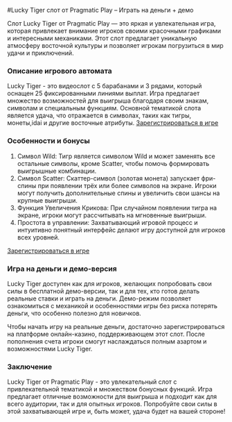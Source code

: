 #Lucky Tiger слот от Pragmatic Play – Играть на деньги + демо

Слот Lucky Tiger от Pragmatic Play — это яркая и увлекательная игра, которая привлекает внимание игроков своими красочными графиками и интересными механиками. Этот слот предлагает уникальную атмосферу восточной культуры и позволяет игрокам погрузиться в мир удачи и приключений.

### Описание игрового автомата

Lucky Tiger - это видеослот с 5 барабанами и 3 рядами, который оснащен 25 фиксированными линиями выплат. Игра предлагает множество возможностей для выигрыша благодаря своим знакам, символам и специальным функциям. Основной тематикой слота является удача, что отражается в символах, таких как тигры, монеты,idai и другие восточные атрибуты.
<a href="https://sites.google.com/view/1win-reg-avi-ru/главная-страница">Зарегистрироваться в игре</a>


### Особенности и бонусы

1. Символ Wild: Тигр является символом Wild и может заменять все остальные символы, кроме Scatter, чтобы помочь формировать выигрышные комбинации.
2. Символ Scatter: Скаттер-символ (золотая монета) запускает фри-спины при появлении трёх или более символов на экране. Игроки могут получить дополнительные спины и увеличить свои шансы на крупные выигрыши.
3. Функция Увеличения Крикова: При случайном появлении тигра на экране, игроки могут рассчитывать на мгновенные выигрыши.
4. Простота в управлении: Захватывающий игровой процесс и интуитивно понятный интерфейс делают игру доступной для игроков всех уровней.

 <a href="https://sites.google.com/view/1win-reg-avi-ru/главная-страница">Зарегистрироваться в игре</a>


### Игра на деньги и демо-версия

Lucky Tiger доступен как для игроков, желающих попробовать свои силы в бесплатной демо-версии, так и для тех, кто готов делать реальные ставки и играть на деньги. Демо-режим позволяет ознакомиться с механикой и особенностями игры без риска потерять деньги, что особенно полезно для новичков.

Чтобы начать игру на реальные деньги, достаточно зарегистрироваться на платформе онлайн-казино, поддерживающем этот слот. После пополнения счета игроки смогут наслаждаться полным азартом и возможностями Lucky Tiger.

### Заключение

Lucky Tiger от Pragmatic Play - это увлекательный слот с привлекательной тематикой и множеством бонусных функций. Игра предлагает отличные возможности для выигрыша и подходит как для всего аудитории, так и для опытных игроков. Попробуйте свои силы в этой захватывающей игре и, быть может, удача будет на вашей стороне!
